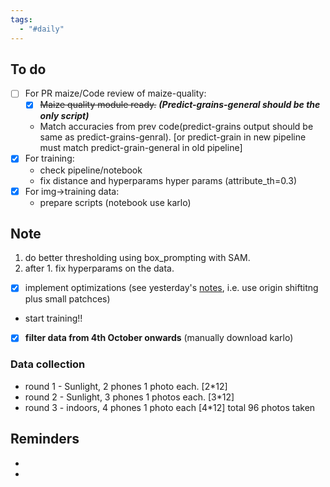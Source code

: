 ```yaml
---
tags:
  - "#daily"
---
```

## To do

- [ ] For PR maize/Code review of maize-quality:
	- [x] ~~Maize quality module ready.~~ ***(Predict-grains-general should be the only script)***
	- Match accuracies from prev code(predict-grains output should be same as predict-grains-genral).  [or predict-grain in new pipeline must match predict-grain-general in old pipeline]
- [x] For training: 
	- check pipeline/notebook 
	- fix distance and hyperparams hyper params (attribute_th=0.3) 
- [x] For img->training data: 
	- prepare scripts (notebook use karlo)

## Note
1. do better thresholding using box_prompting with SAM.
2. after 1. fix hyperparams on the data.
- [x] implement optimizations (see yesterday's [notes](obsidian://open?vault=Obsidian%20Vault&file=personal%20tracker%2Fdaily%2F03-10-2023), i.e. use origin shiftitng plus small patchces)
- start training!!
- [x] **filter data from 4th October onwards**  (manually download karlo)


### Data collection 
- round 1 - Sunlight, 2 phones 1 photo each. [2*12]
- round 2 - Sunlight, 3 phones 1 photos each. [3*12]
- round 3 - indoors, 4 phones 1 photo each [4*12]
total 96 photos taken


## Reminders
- 
- 

